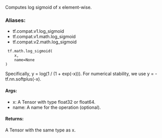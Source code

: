 Computes log sigmoid of x element-wise.
### Aliases:
- tf.compat.v1.log_sigmoid
- tf.compat.v1.math.log_sigmoid
- tf.compat.v2.math.log_sigmoid

```
 tf.math.log_sigmoid(
    x,
    name=None
)
```
Specifically, y = log(1 / (1 + exp(-x))). For numerical stability, we use y = -tf.nn.softplus(-x).
#### Args:
- x: A Tensor with type float32 or float64.
- name: A name for the operation (optional).
#### Returns:
A Tensor with the same type as x.
